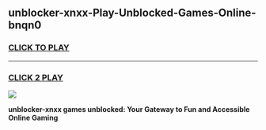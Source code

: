 
## unblocker-xnxx-Play-Unblocked-Games-Online-bnqn0
<h3>
<a href="https://premium76.site?title=unblocker-xnxx&ref=25A">CLICK TO PLAY</a></h3>
<hr>

<h3>
<a href="https://premium76.site?title=unblocker-xnxx&ref=25A">CLICK 2 PLAY</a>
  
</h3>

<a href="https://premium76.site?title=unblocker-xnxx&ref=25A"><img src="https://clearcache.store/games.png"></a>


**unblocker-xnxx games unblocked: Your Gateway to Fun and Accessible Online Gaming**
